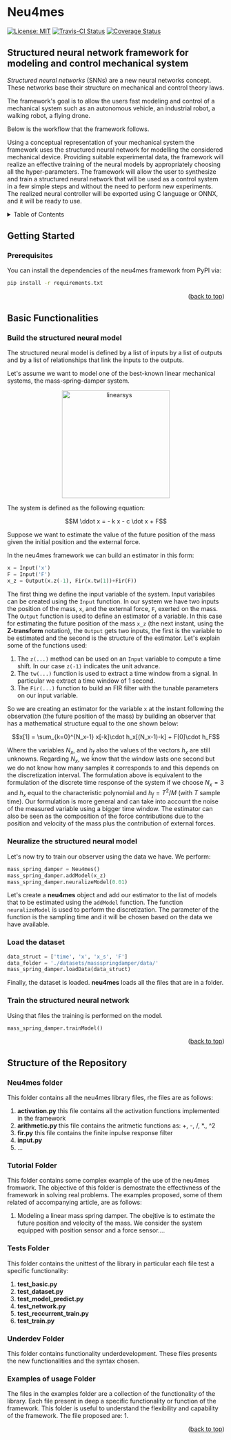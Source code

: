 # Neu4mes
[![License: MIT](https://img.shields.io/badge/License-MIT-yellow.svg)](https://opensource.org/licenses/MIT)  [![Travis-CI Status](https://app.travis-ci.com/tonegas/neu4mes.svg?branch=master)](https://travis-ci.org/tonegas/neu4mes)  [![Coverage Status](https://coveralls.io/repos/github/tonegas/neu4mes/badge.svg?branch=master)](https://coveralls.io/github/tonegas/neu4mes?branch=master)
<a name="readme-top"></a>
## Structured neural network framework for modeling and control mechanical system
_Structured neural networks_ (SNNs) are a new neural networks concept. 
These networks base their structure on mechanical and control theory laws. 

The framework's goal is to allow the users fast modeling and control of a mechanical system such as an autonomous vehicle, an industrial robot, a walking robot, a flying drone.

Below is the workflow that the framework follows.

Using a conceptual representation of your mechanical system the framework uses the structured neural network for modelling the considered mechanical device. 
Providing suitable experimental data, the framework will realize an effective training of the neural models by appropriately choosing all the hyper-parameters.
The framework will allow the user to synthesize and train a structured neural network that will be used as a control system in a few simple steps and without the need to perform new experiments. 
The realized neural controller will be exported using C language or ONNX, and it will be ready to use.

<!-- TABLE OF CONTENTS -->
<details>
  <summary>Table of Contents</summary>
  <ol>
    <li>
      <a href="#settingstarted">Getting Started</a>
    </li>
    <li>
      <a href="#basicfunctionalities">Basic Functionalities</a>
      <ul>
        <li><a href="#structuredneuralmodel">Build the structured neural model</a></li>
        <li><a href="#neuralizemodel">Neuralize the structured neural model</a></li>
        <li><a href="#loaddataset">Load the dataset</a></li>
        <li><a href="#trainmodel">Train the structured neural network</a></li>
      </ul>
    </li>
    <li>
      <a href="#fonlderstructure">Structure of the Folders</a>
      <ul>
        <li><a href="#neu4mesfolder">neu4mes folder</a></li>
        <li><a href="#examplesfolder">examples folder</a></li>
        <li><a href="#testsfolder">tests folder</a></li>
        <li><a href="#underdevfolder">underdev folder</a></li>
        <li><a href="#usagefolder">usage folder</a></li>
      </ul>
    </li>
  </ol>
</details>

<!-- GETTING STARTED -->
<a name="settingstarted"></a>
## Getting Started
### Prerequisites

You can install the dependencies of the neu4mes framework from PyPI via:
  ```sh
  pip install -r requirements.txt
  ```

<p align="right">(<a href="#readme-top">back to top</a>)</p>

<a name="basicfunctionalities"></a>
## Basic Functionalities
<a name="structuredneuralmodel"></a>
### Build the structured neural model

The structured neural model is defined by a list of inputs by a list of outputs and by a list of relationships that link the inputs to the outputs.

Let's assume we want to model one of the best-known linear mechanical systems, the mass-spring-damper system.

<p align="center">
<img src="img/massspringdamper.png" width="250" alt="linearsys" >
</p>

The system is defined as the following equation:
```math
M \ddot x  = - k x - c \dot x + F
```

Suppose we want to estimate the value of the future position of the mass given the initial position and the external force.

In the neu4mes framework we can build an estimator in this form:
```python
x = Input('x')
F = Input('F')
x_z = Output(x.z(-1), Fir(x.tw(1))+Fir(F))
```

The first thing we define the input variable of the system.
Input variabiles can be created using the `Input` function.
In our system we have two inputs the position of the mass, `x`, and the external force, `F`, exerted on the mass.
The `Output` function is used to define an estimator of a variable.
In this case for estimating the future position of the mass `x_z` (the next instant, using the **Z-transform** notation),
the `Output` gets two inputs, the first is the variable to be estimated and the second is the structure of the estimator.
Let's explain some of the functions used:
1. The `z(...)` method can be used on an `Input` variable to compute a time shift.
In our case `z(-1)` indicates the unit advance.
2. The `tw(...)` function is used to extract a time window from a signal. 
In particular we extract a time window of 1 second.
3. The `Fir(...)` function to build an FIR filter with the tunable parameters on our input variable.

So we are creating an estimator for the variable `x` at the instant following the observation (the future position of the mass) by building an 
observer that has a mathematical structure equal to the one shown below:
```math
x[1] = \sum_{k=0}^{N_x-1} x[-k]\cdot h_x[(N_x-1)-k] + F[0]\cdot h_F
```
Where the variables $N_x$, and $h_f$ also the values of the vectors $h_x$ are still unknowns.
Regarding $N_x$, we know that the window lasts one second but we do not know how many samples it corresponds to and this depends on the discretization interval.
The formulation above is equivalent to the formulation of the discrete time response of the system
if we choose $N_x = 3$ and $h_x$ equal to the characteristic polynomial and $h_f = T^2/M$ (with $T$ sample time).
Our formulation is more general and can take into account the noise of the measured variable using a bigger time window.
The estimator can also be seen as the composition of the force contributions due to the position and velocity of the mass plus the contribution of external forces.

<a name="neuralizemodel"></a>
### Neuralize the structured neural model

Let's now try to train our observer using the data we have.
We perform:
```python
mass_spring_damper = Neu4mes()
mass_spring_damper.addModel(x_z)
mass_spring_damper.neuralizeModel(0.01)
```
Let's create a **neu4mes** object and add our estimator to the list of models that to be estimated using the `addModel` function.
The function `neuralizeModel` is used to perform the discretization. The parameter of the function is the sampling time and it will be chosen based on the data we have available.

<a name="loaddataset"></a>
### Load the dataset

```python
data_struct = ['time', 'x', 'x_s', 'F']
data_folder = './datasets/massspringdamper/data/'
mass_spring_damper.loadData(data_struct)
```
Finally, the dataset is loaded. **neu4mes** loads all the files that are in a folder.

<a name="trainmodel"></a>
### Train the structured neural network
Using that files the training is performed on the model.

```python
mass_spring_damper.trainModel()
```

<p align="right">(<a href="#readme-top">back to top</a>)</p>

<a name="fonlderstructure"></a>
## Structure of the Repository

<a name="neu4mesfolder"></a>
### Neu4mes folder
This folder contains all the neu4mes library files, rhe files are as follows:
1. __activation.py__ this file contains all the activation functions implemented in the framework
2. __arithmetic.py__ this file contains the aritmetic functions as: +, -, /, *., ^2
3. __fir.py__ this file contains the finite inpulse response filter
4. __input.py__ 
5. ...

### Tutorial Folder
This folder contains some complex example of the use of the neu4mes fromwork. 
The objective of this folder is demostrate the effectivness of the framework in solving real problems. 
The examples proposed, some of them related of accompanying article, are as follows:
1. Modeling a linear mass spring damper. The obejtive is to estimate the future position and velocity of the mass. We consider the system equipped with
position sensor and a force sensor....

### Tests Folder
This folder contains the unittest of the library in particular each file test a specific functionality:
1. __test_basic.py__
2. __test_dataset.py__
3. __test_model_predict.py__
4. __test_network.py__
5. __test_reccurrent_train.py__
6. __test_train.py__

### Underdev Folder
This folder contains functionality underdevelopment. 
These files presents the new functionalities and the syntax chosen.

### Examples of usage Folder
The files in the examples folder are a collection of the functionality of the library.
Each file present in deep a specific functionality or function of the framework.
This folder is useful to understand the flexibility and capability of the framework.
The file proposed are:
1.

<p align="right">(<a href="#readme-top">back to top</a>)</p>
